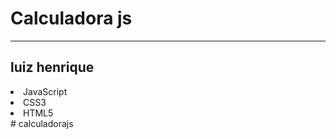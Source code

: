 <h1> Calculadora js</h1>
<hr>
<h2>luiz henrique</h2>

<a>
    <li>JavaScript</li>
    <li>CSS3</li>
    <li>HTML5</li>
</a>
#   c a l c u l a d o r a j s  
 